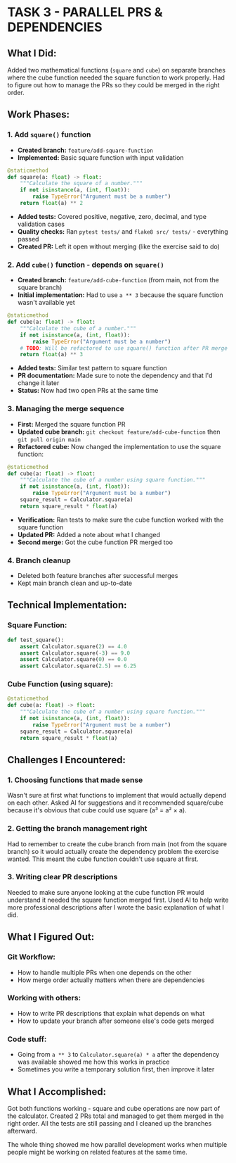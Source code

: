 # TASK 3 - PARALLEL PRS & DEPENDENCIES

## What I Did:
Added two mathematical functions (`square` and `cube`) on separate branches where the cube function needed the square function to work properly. Had to figure out how to manage the PRs so they could be merged in the right order.

## Work Phases:

### 1. Add `square()` function
* **Created branch:** `feature/add-square-function`
* **Implemented:** Basic square function with input validation
```python
@staticmethod
def square(a: float) -> float:
    """Calculate the square of a number."""
    if not isinstance(a, (int, float)):
        raise TypeError("Argument must be a number")
    return float(a) ** 2
```
* **Added tests:** Covered positive, negative, zero, decimal, and type validation cases
* **Quality checks:** Ran `pytest tests/` and `flake8 src/ tests/` - everything passed
* **Created PR:** Left it open without merging (like the exercise said to do)

### 2. Add `cube()` function - depends on `square()`
* **Created branch:** `feature/add-cube-function` (from main, not from the square branch)
* **Initial implementation:** Had to use `a ** 3` because the square function wasn't available yet
```python
@staticmethod
def cube(a: float) -> float:
    """Calculate the cube of a number."""
    if not isinstance(a, (int, float)):
        raise TypeError("Argument must be a number")
    # TODO: Will be refactored to use square() function after PR merge
    return float(a) ** 3
```
* **Added tests:** Similar test pattern to square function
* **PR documentation:** Made sure to note the dependency and that I'd change it later
* **Status:** Now had two open PRs at the same time

### 3. Managing the merge sequence
* **First:** Merged the square function PR
* **Updated cube branch:** `git checkout feature/add-cube-function` then `git pull origin main`
* **Refactored cube:** Now changed the implementation to use the square function:
```python
@staticmethod
def cube(a: float) -> float:
    """Calculate the cube of a number using square function."""
    if not isinstance(a, (int, float)):
        raise TypeError("Argument must be a number")
    square_result = Calculator.square(a)
    return square_result * float(a)
```
* **Verification:** Ran tests to make sure the cube function worked with the square function
* **Updated PR:** Added a note about what I changed
* **Second merge:** Got the cube function PR merged too

### 4. Branch cleanup
* Deleted both feature branches after successful merges
* Kept main branch clean and up-to-date

## Technical Implementation:

### Square Function:
```python
def test_square():
    assert Calculator.square(2) == 4.0
    assert Calculator.square(-3) == 9.0
    assert Calculator.square(0) == 0.0
    assert Calculator.square(2.5) == 6.25
```

### Cube Function (using square):
```python
@staticmethod
def cube(a: float) -> float:
    """Calculate the cube of a number using square function."""
    if not isinstance(a, (int, float)):
        raise TypeError("Argument must be a number")
    square_result = Calculator.square(a)
    return square_result * float(a)
```

## Challenges I Encountered:

### 1. Choosing functions that made sense
Wasn't sure at first what functions to implement that would actually depend on each other. Asked AI for suggestions and it recommended square/cube because it's obvious that cube could use square (a³ = a² × a).

### 2. Getting the branch management right
Had to remember to create the cube branch from main (not from the square branch) so it would actually create the dependency problem the exercise wanted. This meant the cube function couldn't use square at first.

### 3. Writing clear PR descriptions
Needed to make sure anyone looking at the cube function PR would understand it needed the square function merged first. Used AI to help write more professional descriptions after I wrote the basic explanation of what I did.

## What I Figured Out:

### Git Workflow:
* How to handle multiple PRs when one depends on the other
* How merge order actually matters when there are dependencies

### Working with others:
* How to write PR descriptions that explain what depends on what
* How to update your branch after someone else's code gets merged

### Code stuff:
* Going from `a ** 3` to `Calculator.square(a) * a` after the dependency was available showed me how this works in practice
* Sometimes you write a temporary solution first, then improve it later

## What I Accomplished:
Got both functions working - square and cube operations are now part of the calculator. Created 2 PRs total and managed to get them merged in the right order. All the tests are still passing and I cleaned up the branches afterward.

The whole thing showed me how parallel development works when multiple people might be working on related features at the same time.